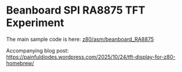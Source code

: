 # Beanboard SPI RA8875 TFT Experiment

The main sample code is here: [z80/asm/beanboard_RA8875](/z80/asm/beanboard_RA8875)

Accompanying blog post: https://painfuldiodes.wordpress.com/2025/10/24/tft-display-for-z80-homebrew/